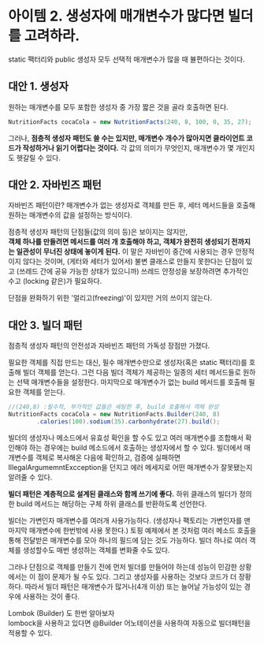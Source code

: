 # 아이템 2. 생성자에 매개변수가 많다면 빌더를 고려하라.

static 팩터리와 public 생성자 모두 선택적 매개변수가 많을 때 뷸편하다는 것이다.

## 대안 1. 생성자

원하는 매개변수를 모두 포함한 생성자 중 가장 짧은 것을 골라 호출하면 된다.
```java
NutritionFacts cocaCola = new NutritionFacts(240, 8, 100, 0, 35, 27);
```

그러나, **점층적 생성자 패턴도 쓸 수는 있지만, 매개변수 개수가 많아지면 클라이언트 코드가 작성하거나 읽기 어렵다는 것이다.**
각 값의 의미가 무엇인지, 매개변수가 몇 개인지도 헷갈릴 수 있다.

## 대안 2. 자바빈즈 패턴

자바빈즈 패턴이란? 매개변수가 없는 생성자로 객체를 만든 후, 세터 메서드들을 호출해 원하는 매개변수의 값을 설정하는 방식이다.

점층적 생성자 패턴의 단점들(값의 의미 등)은 보이지는 않지만, <br>
**객체 하나를 만들려면 메서드를 여러 개 호출해야 하고, 객체가 완전히 생성되기 전까지는 일관성이 무너진 상태에 놓이게 된다.**
이 말은 자바빈이 중간에 사용되는 경우 안정적이지 않다는 것이며, (게터와 세터가 있어서) 
불변 클래스로 만들지 못한다는 단점이 있고 (쓰레드 간에 공유 가능한 상태가 있으니까) 쓰레드 안정성을 보장하려면 추가적인 수고 (locking 같은)가 필요하다.

단점을 완화하기 위한 '얼리고(freezing)'이 있지만 거의 쓰이지 않는다.

## 대안 3. 빌더 패턴

점층적 생성자 패턴의 안전성과 자바빈즈 패턴의 가독성 장점만 가졌다.

필요한 객체를 직접 만드는 대신, 필수 매개변수만으로 생성자(혹은 static 팩터리)를 호출해 빌더 객체를 얻는다.
그런 다음 빌더 객체가 제공하는 일종의 세터 메서드들로 원하는 선택 매개변수들을 설정한다.
마지막으로 매개변수가 없는 build 메서드를 호출해 필요한 객체를 얻는다.

```java
//(240,8) :필수적, 부가적인 값들은 세팅한 후, build 호출해서 객체 완성 
NutritionFacts cocaCola = new NutritionFacts.Builder(240, 8)
        .calories(100).sodium(35).carbonhydrate(27).build();
```

빌더의 생성자나 메소드에서 유효성 확인을 할 수도 있고 여러 매개변수를 조합해서 확인해야 하는 경우에는 build 메소드에서 호출하는 생성자에서 할 수 있다.
빌더에서 매개변수를 객체로 복사해온 다음에 확인하고, 검증에 실패하면 IllegalArgumemntExcception을 던지고 에러 메세지로 어떤 매개변수가 잘못됐는지 알려줄 수 있다.

**빌더 패턴은 계층적으로 설계된 클래스와 함께 쓰기에 좋다.** 하위 클래스의 빌더가 정의한 build 메서드는 해당하는 구체 하위 클래스를 반환하도록 선언한다.

빌더는 가변인자 매개변수를 여러개 사용가능하다. (생성자나 팩토리는 가변인자를 맨 마지막 매개변수에 한번밖에 사용 못한다.) 
토핑 예제에서 본 것처럼 여러 메소드 호출을 통해 전달받은 매개변수를 모아 하나의 필드에 담는 것도 가능하다.
빌더 하나로 여러 객체를 생성할수도 매번 생성하는 객체를 변화줄 수도 있다.

그러나 단점으로 객체를 만들기 전에 먼저 빌더를 만들어야 하는데 성능이 민감한 상황에서는 이 점이 문제가 될 수도 있다.
그리고 생성자를 사용하는 것보다 코드가 더 장황하다.
따라서 빌더 패턴은 매개변수가 많거나(4개 이상) 또는 늘어날 가능성이 있는 경우에 사용하는 것이 좋다.

Lombok (Builder) 도 한번 알아보자<br>
lombock을 사용하고 있다면 @Builder 어노테이션을 사용하여 자동으로 빌더패턴을 적용할 수 있다.










